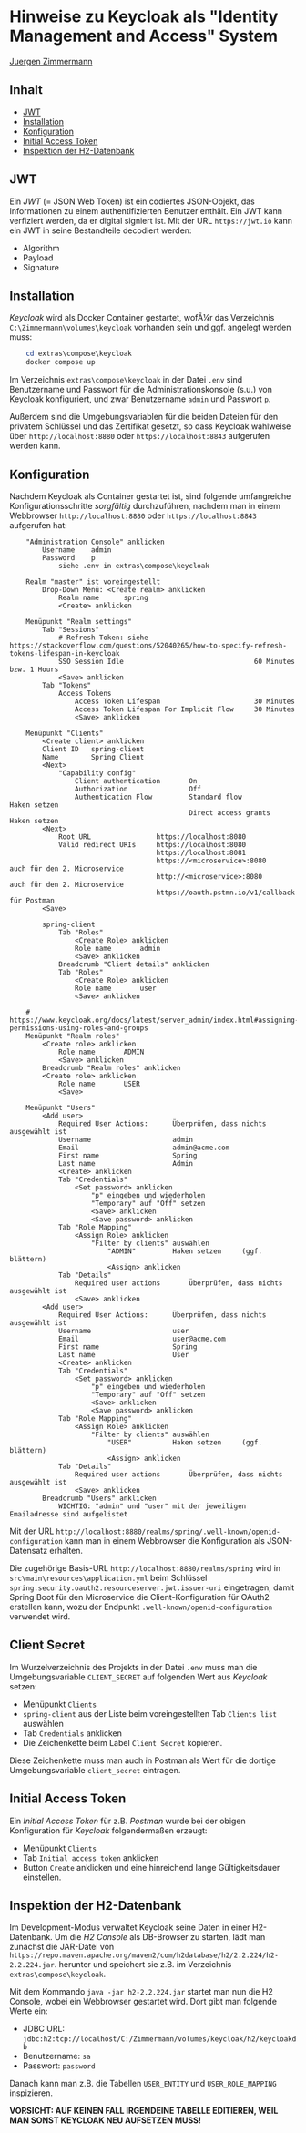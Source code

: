 # Hinweise zu Keycloak als "Identity Management and Access" System

<!--
  Copyright (C) 2024 - present Juergen Zimmermann, Hochschule Karlsruhe

  This program is free software: you can redistribute it and/or modify
  it under the terms of the GNU General Public License as published by
  the Free Software Foundation, either version 3 of the License, or
  (at your option) any later version.

  This program is distributed in the hope that it will be useful,
  but WITHOUT ANY WARRANTY; without even the implied warranty of
  MERCHANTABILITY or FITNESS FOR A PARTICULAR PURPOSE.  See the
  GNU General Public License for more details.

  You should have received a copy of the GNU General Public License
  along with this program. If not, see <http://www.gnu.org/licenses/>.
-->

[Juergen Zimmermann](mailto:Juergen.Zimmermann@h-ka.de)

## Inhalt

- [JWT](#jwt)
- [Installation](#installation)
- [Konfiguration](#konfiguration)
- [Initial Access Token](#initial-access-token)
- [Inspektion der H2-Datenbank](#inspektion-der-h2-datenbank)

## JWT

Ein _JWT_ (= JSON Web Token) ist ein codiertes JSON-Objekt, das Informationen zu
einem authentifizierten Benutzer enthält. Ein JWT kann verfiziert werden, da er
digital signiert ist. Mit der URL `https://jwt.io` kann ein JWT in seine Bestandteile
decodiert werden:

- Algorithm
- Payload
- Signature

## Installation

_Keycloak_ wird als Docker Container gestartet, wofÃ¼r das Verzeichnis
`C:\Zimmermann\volumes\keycloak` vorhanden sein und ggf. angelegt werden muss:

```powershell
    cd extras\compose\keycloak
    docker compose up
```

Im Verzeichnis `extras\compose\keycloak` in der Datei `.env` sind Benutzername
und Passwort für die Administrationskonsole (s.u.) von Keycloak konfiguriert,
und zwar Benutzername `admin` und Passwort `p`.

Außerdem sind die Umgebungsvariablen für die beiden Dateien für den privatem
Schlüssel und das Zertifikat gesetzt, so dass Keycloak wahlweise über
`http://localhost:8880` oder `https://localhost:8843` aufgerufen werden kann.

## Konfiguration

Nachdem Keycloak als Container gestartet ist, sind folgende umfangreiche
Konfigurationsschritte _sorgfältig_ durchzuführen, nachdem man in einem
Webbrowser `http://localhost:8880` oder `https://localhost:8843` aufgerufen hat:

```text
    "Administration Console" anklicken
        Username    admin
        Password    p
            siehe .env in extras\compose\keycloak

    Realm "master" ist voreingestellt
        Drop-Down Menü: <Create realm> anklicken
            Realm name      spring
            <Create> anklicken

    Menüpunkt "Realm settings"
        Tab "Sessions"
            # Refresh Token: siehe https://stackoverflow.com/questions/52040265/how-to-specify-refresh-tokens-lifespan-in-keycloak
            SSO Session Idle                                60 Minutes   bzw. 1 Hours
            <Save> anklicken
        Tab "Tokens"
            Access Tokens
                Access Token Lifespan                       30 Minutes
                Access Token Lifespan For Implicit Flow     30 Minutes
                <Save> anklicken

    Menüpunkt "Clients"
        <Create client> anklicken
        Client ID   spring-client
        Name        Spring Client
        <Next>
            "Capability config"
                Client authentication       On
                Authorization               Off
                Authentication Flow         Standard flow                   Haken setzen
                                            Direct access grants            Haken setzen
        <Next>
            Root URL                https://localhost:8080
            Valid redirect URIs     https://localhost:8080
                                    https://localhost:8081
                                    https://<microservice>:8080             auch für den 2. Microservice
                                    http://<microservice>:8080              auch für den 2. Microservice
                                    https://oauth.pstmn.io/v1/callback      für Postman
        <Save>

        spring-client
            Tab "Roles"
                <Create Role> anklicken
                Role name       admin
                <Save> anklicken
            Breadcrumb "Client details" anklicken
            Tab "Roles"
                <Create Role> anklicken
                Role name       user
                <Save> anklicken

    # https://www.keycloak.org/docs/latest/server_admin/index.html#assigning-permissions-using-roles-and-groups
    Menüpunkt "Realm roles"
        <Create role> anklicken
            Role name       ADMIN
            <Save> anklicken
        Breadcrumb "Realm roles" anklicken
        <Create role> anklicken
            Role name       USER
            <Save>

    Menüpunkt "Users"
        <Add user>
            Required User Actions:      Überprüfen, dass nichts ausgewählt ist
            Username                    admin
            Email                       admin@acme.com
            First name                  Spring
            Last name                   Admin
            <Create> anklicken
            Tab "Credentials"
                <Set password> anklicken
                    "p" eingeben und wiederholen
                    "Temporary" auf "Off" setzen
                    <Save> anklicken
                    <Save password> anklicken
            Tab "Role Mapping"
                <Assign Role> anklicken
                    "Filter by clients" auswählen
                        "ADMIN"         Haken setzen     (ggf. blättern)
                        <Assign> anklicken
            Tab "Details"
                Required user actions       Überprüfen, dass nichts ausgewählt ist
                <Save> anklicken
        <Add user>
            Required User Actions:      Überprüfen, dass nichts ausgewählt ist
            Username                    user
            Email                       user@acme.com
            First name                  Spring
            Last name                   User
            <Create> anklicken
            Tab "Credentials"
                <Set password> anklicken
                    "p" eingeben und wiederholen
                    "Temporary" auf "Off" setzen
                    <Save> anklicken
                    <Save password> anklicken
            Tab "Role Mapping"
                <Assign Role> anklicken
                    "Filter by clients" auswählen
                        "USER"          Haken setzen     (ggf. blättern)
                        <Assign> anklicken
            Tab "Details"
                Required user actions       Überprüfen, dass nichts ausgewählt ist
                <Save> anklicken
        Breadcrumb "Users" anklicken
            WICHTIG: "admin" und "user" mit der jeweiligen Emailadresse sind aufgelistet
```

Mit der URL `http://localhost:8880/realms/spring/.well-known/openid-configuration`
kann man in einem Webbrowser die Konfiguration als JSON-Datensatz erhalten.

Die zugehörige Basis-URL `http://localhost:8880/realms/spring` wird in
`src\main\resources\application.yml` beim Schlüssel `spring.security.oauth2.resourceserver.jwt.issuer-uri`
eingetragen, damit Spring Boot für den Microservice die Client-Konfiguration
für OAuth2 erstellen kann, wozu der Endpunkt `.well-known/openid-configuration`
verwendet wird.

## Client Secret

Im Wurzelverzeichnis des Projekts in der Datei `.env` muss man die
Umgebungsvariable `CLIENT_SECRET` auf folgenden Wert aus _Keycloak_ setzen:

- Menüpunkt `Clients`
- `spring-client` aus der Liste beim voreingestellten Tab `Clients list` auswählen
- Tab `Credentials` anklicken
- Die Zeichenkette beim Label `Client Secret` kopieren.

Diese Zeichenkette muss man auch in Postman als Wert für die dortige
Umgebungsvariable `client_secret` eintragen.

## Initial Access Token

Ein _Initial Access Token_ für z.B. _Postman_ wurde bei der obigen Konfiguration
für _Keycloak_ folgendermaßen erzeugt:

- Menüpunkt `Clients`
- Tab `Initial access token` anklicken
- Button `Create` anklicken und eine hinreichend lange Gültigkeitsdauer einstellen.

## Inspektion der H2-Datenbank

Im Development-Modus verwaltet Keycloak seine Daten in einer H2-Datenbank. Um
die _H2 Console_ als DB-Browser zu starten, lädt man zunächst die JAR-Datei
von `https://repo.maven.apache.org/maven2/com/h2database/h2/2.2.224/h2-2.2.224.jar`.
herunter und speichert sie z.B. im Verzeichnis `extras\compose\keycloak`.

Mit dem Kommando `java -jar h2-2.2.224.jar` startet man nun die H2 Console, wobei
ein Webbrowser gestartet wird. Dort gibt man folgende Werte ein:

- JDBC URL: `jdbc:h2:tcp://localhost/C:/Zimmermann/volumes/keycloak/h2/keycloakdb`
- Benutzername: `sa`
- Passwort: `password`

Danach kann man z.B. die Tabellen `USER_ENTITY` und `USER_ROLE_MAPPING` inspizieren.

**VORSICHT: AUF KEINEN FALL IRGENDEINE TABELLE EDITIEREN, WEIL MAN SONST
KEYCLOAK NEU AUFSETZEN MUSS!**
